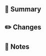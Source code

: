 ## 🚀 Summary

<!--
Provide a clear and concise description of the changes you're making.
What problem does this solve? What is the motivation behind this change?
-->

## ✏️ Changes

<!--
List the specific changes you've made. For example:
- Added new feature X
- Fixed bug in Y
- Updated documentation for Z
-->

## 📝 Notes

<!--
Optional: Include this section only if you have additional context that reviewers should know about.
For example:
- Are there any breaking changes?
- Are there any dependencies that need to be updated?
- Any known limitations or future improvements?
-->
